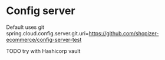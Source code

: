 # Config server

Default uses git
spring.cloud.config.server.git.uri=https://github.com/shopizer-ecommerce/config-server-test

TODO try with Hashicorp vault